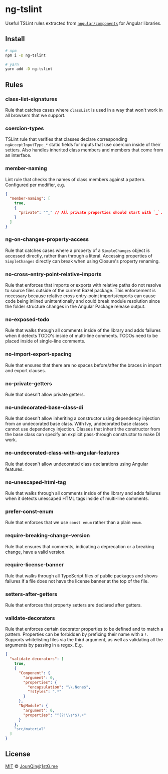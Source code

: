 # ng-tslint

Useful TSLint rules extracted from [`angular/components`](https://github.com/angular/components/tree/master/tools/tslint-rules) for Angular libraries.

## Install

```sh
# npm
npm i -D ng-tslint

# yarn
yarn add -D ng-tslint
```

## Rules

<!-- Rules start -->

### class-list-signatures

Rule that catches cases where `classList` is used in a way
that won't work in all browsers that we support.

### coercion-types

TSLint rule that verifies that classes declare corresponding `ngAcceptInputType_*`
static fields for inputs that use coercion inside of their setters. Also handles
inherited class members and members that come from an interface.

### member-naming

Lint rule that checks the names of class members against a pattern. Configured per modifier, e.g.

```json
{
  "member-naming": [
    true,
    {
      "private": "^_" // All private properties should start with `_`.
    }
  ]
}
```

### ng-on-changes-property-access

Rule that catches cases where a property of a `SimpleChanges` object is accessed directly,
rather than through a literal. Accessing properties of `SimpleChanges` directly can break
when using Closure's property renaming.

### no-cross-entry-point-relative-imports

Rule that enforces that imports or exports with relative paths do not resolve to
source files outside of the current Bazel package. This enforcement is necessary
because relative cross entry-point imports/exports can cause code being inlined
unintentionally and could break module resolution since the folder structure
changes in the Angular Package release output.

### no-exposed-todo

Rule that walks through all comments inside of the library and adds failures when it
detects TODO's inside of multi-line comments. TODOs need to be placed inside of single-line
comments.

### no-import-export-spacing

Rule that ensures that there are no spaces before/after the braces in import and export clauses.

### no-private-getters

Rule that doesn't allow private getters.

### no-undecorated-base-class-di

Rule that doesn't allow inheriting a constructor using dependency injection from an
undecorated base class. With Ivy, undecorated base classes cannot use dependency
injection. Classes that inherit the constructor from the base class can specify
an explicit pass-through constructor to make DI work.

### no-undecorated-class-with-angular-features

Rule that doesn't allow undecorated class declarations using Angular features.

### no-unescaped-html-tag

Rule that walks through all comments inside of the library and adds failures when it
detects unescaped HTML tags inside of multi-line comments.

### prefer-const-enum

Rule that enforces that we use `const enum` rather than a plain `enum`.

### require-breaking-change-version

Rule that ensures that comments, indicating a deprecation
or a breaking change, have a valid version.

### require-license-banner

Rule that walks through all TypeScript files of public packages and shows failures if a
file does not have the license banner at the top of the file.

### setters-after-getters

Rule that enforces that property setters are declared after getters.

### validate-decorators

Rule that enforces certain decorator properties to be defined and to match a pattern.
Properties can be forbidden by prefixing their name with a `!`. Supports whitelisting
files via the third argument, as well as validating all the arguments by passing in a regex. E.g.

```json
{
  "validate-decorators": [
    true,
    {
      "Component": {
        "argument": 0,
        "properties": {
          "encapsulation": "\\.None$",
          "!styles": ".*"
        }
      },
      "NgModule": {
        "argument": 0,
        "properties": "^(?!\\s*$).+"
      }
    },
    "src/material"
  ]
}
```

<!-- Rules end -->

## License

[MIT][] © [JounQin][]@[1stG.me][]

[1stg.me]: https://www.1stg.me
[jounqin]: https://GitHub.com/JounQin
[mit]: http://opensource.org/licenses/MIT
